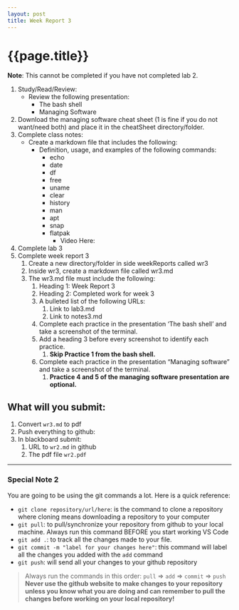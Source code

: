 ```yaml
---
layout: post
title: Week Report 3
---
```

# {{page.title}}

**Note**: This cannot be completed if you have not completed lab 2.

1. Study/Read/Review:
   * Review the following presentation:
     * The bash shell
     * Managing Software
2. Download the managing software cheat sheet (1 is fine if you do not want/need both) and place it in the cheatSheet directory/folder.
3. Complete class notes:
   * Create a markdown file that includes the following:
     * Definition, usage, and examples of the following commands:
        * echo
        * date
        * df
        * free
        * uname
        * clear
        * history
        * man
        * apt
        * snap
        * flatpak
          * Video Here:
4. Complete lab 3
5. Complete week report 3 
   1. Create a new directory/folder in side weekReports called wr3
   2. Inside wr3, create a markdown file called wr3.md
   3. The wr3.md file must include the following:
      1. Heading 1: Week Report 3
      2. Heading 2: Completed work for week 3
      3. A bulleted list of the following URLs:
         1. Link to lab3.md
         2. Link to notes3.md
      4. Complete each practice in the presentation ‘The bash shell’ and take a screenshot of the terminal.
      5. Add a heading 3 before every screenshot to identify each practice. 
         1. **Skip Practice 1 from the bash shell.**
      6. Complete each practice in the presentation “Managing software” and take a screenshot of the terminal.
         1. **Practice 4 and 5 of the managing software presentation are optional.** 
## What will you submit:
1. Convert `wr3.md` to pdf
2. Push everything to github:
3. In blackboard submit:
   1. URL to `wr2.md` in github
   2. The pdf file `wr2.pdf`	

<hr>

### Special Note 2
You are going to be using the git commands a lot. Here is a quick reference:
* `git clone repository/url/here`: is the command to clone a repository where cloning means downloading a repository to your computer
* `git pull`: to pull/synchronize your repository from github to your local machine. Always run this command BEFORE you start working VS Code
* `git add .`: to track all the changes made to your file. 
* `git commit -m "label for your changes here"`: this command will label all the changes you added with the `add` command
* `git push`: will send all your changes to your github repository

> Always run the commands in this order: `pull` =>  `add` =>  `commit` => `push` 
> **Never use the github website to make changes to your repository unless you know what you are doing and can remember to pull the changes before working on your local repository!**